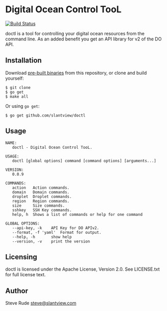 # Digital Ocean Control TooL

[![Build Status](https://travis-ci.org/slantview/doctl.svg)](https://travis-ci.org/slantview/doctl)


doctl is a tool for controlling your digital ocean resources from the command line.  As an added benefit you get an API library for v2 of the DO API.

## Installation

Download [pre-built binaries](https://github.internal.digitalocean.com/phillip/doctl/releases) from this repository, or clone and build yourself:

```
$ git clone 
$ go get 
$ make all
```

Or using `go get`:

```
$ go get github.com/slantview/doctl
```

## Usage

```
NAME:
   doctl - Digital Ocean Control TooL.

USAGE:
   doctl [global options] command [command options] [arguments...]

VERSION:
   0.0.9

COMMANDS:
   action   Action commands.
   domain   Domain commands.
   droplet  Droplet commands.
   region   Region commands.
   size     Size commands.
   sshkey   SSH Key commands.
   help, h  Shows a list of commands or help for one command
   
GLOBAL OPTIONS:
   --api-key, -k    API Key for DO APIv2.
   --format, -f 'yaml'  Format for output.
   --help, -h       show help
   --version, -v    print the version

```

## Licensing

doctl is licensed under the Apache License, Version 2.0. See LICENSE.txt for full license text.

## Author

Steve Rude <steve@slantview.com>
